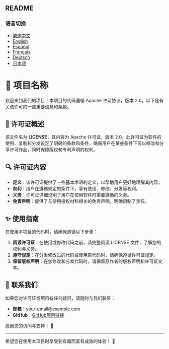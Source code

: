 ## README

### 语言切换
- [繁体中文](README/README_繁体中文.md)
- [English](README/README_English.md)
- [Español](README/README_Español.md)
- [Français](README/README_Français.md)
- [Deutsch](README/README_Deutsch.md)
- [日本語](README/README_日本語.md)

# 📄 项目名称

欢迎来到我们的项目！本项目的代码遵循 Apache 许可协议，版本 2.0。以下是有关该许可的一些重要信息和条款。

## 📜 许可证概述

该文件名为 **LICENSE**，其内容为 Apache 许可证，版本 2.0。此许可证为软件的使用、复制和分发设定了明确的条款和条件，确保用户在某些条件下可以修改和分享许可作品，同时保障版权和专利声明的权利。

## 🔍 许可证内容

- **定义**：该许可证提供了一些基本术语的定义，以帮助用户更好地理解其内容。
- **权利**：用户在遵循规定的条件下，享有使用、修改、分发等权利。
- **义务**：许可证详细说明了用户在使用软件时需要遵循的义务。
- **免责声明**：提供了与使用授权材料相关的免责声明，明确限制了责任。

## ✨ 使用指南

在使用本项目的代码时，请确保遵循以下步骤：

1. **阅读许可证**：在使用或修改代码之前，请完整阅读 LICENSE 文件，了解您的权利与义务。
2. **遵守规定**：在分发修改过的代码或使用原代码时，请确保遵循许可证规定。
3. **保留版权声明**：在您修改和分发代码时，请保留原作者的版权声明和许可证文本。

## 🌟 联系我们

如果您对许可证或项目有任何疑问，请随时与我们联系：

- **邮箱**：[your-email@example.com](mailto:your-email@example.com)
- **GitHub**：[GitHub项目链接](https://github.com/your-repo)

感谢您的访问与支持！ 🚀

---

希望您在使用本项目时享受到有趣而富有成效的体验！ 🎉